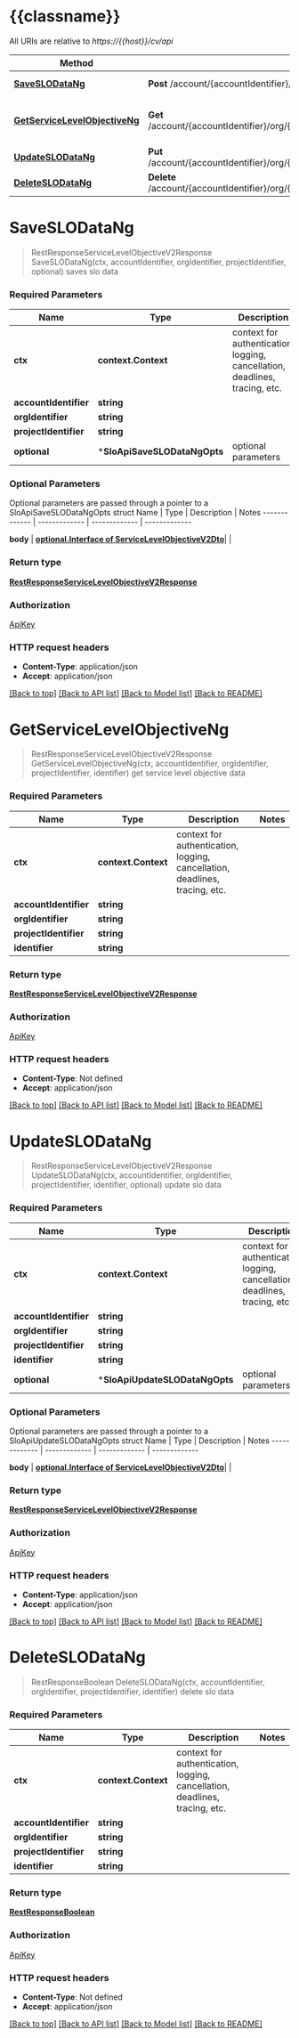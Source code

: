 # {{classname}}

All URIs are relative to *https://{{host}}/cv/api*

Method | HTTP request | Description
------------- | ------------- | -------------
[**SaveSLODataNg**](SloApi.md#SaveSLODataNg) | **Post** /account/{accountIdentifier}/org/{orgIdentifier}/project/{projectIdentifier}/slo/v2 | saves slo data
[**GetServiceLevelObjectiveNg**](SloApi.md#GetServiceLevelObjectiveNg) | **Get** /account/{accountIdentifier}/org/{orgIdentifier}/project/{projectIdentifier}/identifier/{identifier}/slo/v2 | get service level objective data
[**UpdateSLODataNg**](SloApi.md#UpdateSLODataNg) | **Put** /account/{accountIdentifier}/org/{orgIdentifier}/project/{projectIdentifier}/identifier/{identifier}/slo/v2 | update slo data
[**DeleteSLODataNg**](SloApi.md#DeleteSLODataNg) | **Delete** /account/{accountIdentifier}/org/{orgIdentifier}/project/{projectIdentifier}/identifier/{identifier}/slo/v2 | delete slo data

# **SaveSLODataNg**
> RestResponseServiceLevelObjectiveV2Response SaveSLODataNg(ctx, accountIdentifier, orgIdentifier, projectIdentifier, optional)
saves slo data

### Required Parameters

Name | Type | Description  | Notes
------------- | ------------- | ------------- | -------------
 **ctx** | **context.Context** | context for authentication, logging, cancellation, deadlines, tracing, etc.
  **accountIdentifier** | **string**|  |
  **orgIdentifier** | **string**|  |
  **projectIdentifier** | **string**|  |
 **optional** | ***SloApiSaveSLODataNgOpts** | optional parameters | nil if no parameters

### Optional Parameters
Optional parameters are passed through a pointer to a SloApiSaveSLODataNgOpts struct
Name | Type | Description  | Notes
------------- | ------------- | ------------- | -------------



**body** | [**optional.Interface of ServiceLevelObjectiveV2Dto**](ServiceLevelObjectiveV2Dto.md)|  |

### Return type

[**RestResponseServiceLevelObjectiveV2Response**](RestResponseServiceLevelObjectiveV2Response.md)

### Authorization

[ApiKey](../README.md#ApiKey)

### HTTP request headers

- **Content-Type**: application/json
- **Accept**: application/json

[[Back to top]](#) [[Back to API list]](../README.md#documentation-for-api-endpoints) [[Back to Model list]](../README.md#documentation-for-models) [[Back to README]](../README.md)

# **GetServiceLevelObjectiveNg**
> RestResponseServiceLevelObjectiveV2Response GetServiceLevelObjectiveNg(ctx, accountIdentifier, orgIdentifier, projectIdentifier, identifier)
get service level objective data

### Required Parameters

Name | Type | Description  | Notes
------------- | ------------- | ------------- | -------------
 **ctx** | **context.Context** | context for authentication, logging, cancellation, deadlines, tracing, etc.
  **accountIdentifier** | **string**|  | 
  **orgIdentifier** | **string**|  | 
  **projectIdentifier** | **string**|  | 
  **identifier** | **string**|  | 

### Return type

[**RestResponseServiceLevelObjectiveV2Response**](RestResponseServiceLevelObjectiveV2Response.md)

### Authorization

[ApiKey](../README.md#ApiKey)

### HTTP request headers

 - **Content-Type**: Not defined
 - **Accept**: application/json

[[Back to top]](#) [[Back to API list]](../README.md#documentation-for-api-endpoints) [[Back to Model list]](../README.md#documentation-for-models) [[Back to README]](../README.md)

# **UpdateSLODataNg**
> RestResponseServiceLevelObjectiveV2Response UpdateSLODataNg(ctx, accountIdentifier, orgIdentifier, projectIdentifier, identifier, optional)
update slo data

### Required Parameters

Name | Type | Description  | Notes
------------- | ------------- | ------------- | -------------
 **ctx** | **context.Context** | context for authentication, logging, cancellation, deadlines, tracing, etc.
  **accountIdentifier** | **string**|  | 
  **orgIdentifier** | **string**|  | 
  **projectIdentifier** | **string**|  | 
  **identifier** | **string**|  | 
 **optional** | ***SloApiUpdateSLODataNgOpts** | optional parameters | nil if no parameters

### Optional Parameters
Optional parameters are passed through a pointer to a SloApiUpdateSLODataNgOpts struct
Name | Type | Description  | Notes
------------- | ------------- | ------------- | -------------




 **body** | [**optional.Interface of ServiceLevelObjectiveV2Dto**](ServiceLevelObjectiveV2Dto.md)|  | 

### Return type

[**RestResponseServiceLevelObjectiveV2Response**](RestResponseServiceLevelObjectiveV2Response.md)

### Authorization

[ApiKey](../README.md#ApiKey)

### HTTP request headers

 - **Content-Type**: application/json
 - **Accept**: application/json

[[Back to top]](#) [[Back to API list]](../README.md#documentation-for-api-endpoints) [[Back to Model list]](../README.md#documentation-for-models) [[Back to README]](../README.md)

# **DeleteSLODataNg**
> RestResponseBoolean DeleteSLODataNg(ctx, accountIdentifier, orgIdentifier, projectIdentifier, identifier)
delete slo data

### Required Parameters

Name | Type | Description  | Notes
------------- | ------------- | ------------- | -------------
 **ctx** | **context.Context** | context for authentication, logging, cancellation, deadlines, tracing, etc.
  **accountIdentifier** | **string**|  |
  **orgIdentifier** | **string**|  |
  **projectIdentifier** | **string**|  |
  **identifier** | **string**|  |

### Return type

[**RestResponseBoolean**](RestResponseBoolean.md)

### Authorization

[ApiKey](../README.md#ApiKey)

### HTTP request headers

- **Content-Type**: Not defined
- **Accept**: application/json

[[Back to top]](#) [[Back to API list]](../README.md#documentation-for-api-endpoints) [[Back to Model list]](../README.md#documentation-for-models) [[Back to README]](../README.md)

